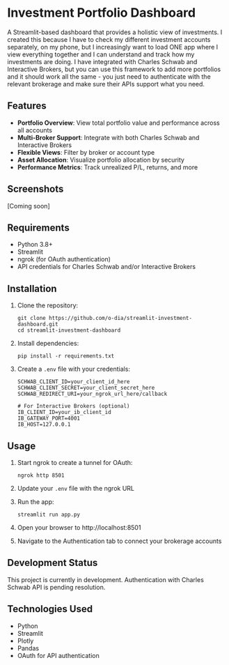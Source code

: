 # Investment Portfolio Dashboard

A Streamlit-based dashboard that provides a holistic view of investments. 
I created this because I have to check my different investment accounts separately, on my phone, 
but I increasingly want to load ONE app where I view everything together and I can understand and track
how my investments are doing. I have integrated with Charles Schwab and Interactive Brokers, but you can use 
this framework to add more portfolios and it should work all the same - you just need to authenticate with
the relevant brokerage and make sure their APIs support what you need.

## Features

- **Portfolio Overview**: View total portfolio value and performance across all accounts
- **Multi-Broker Support**: Integrate with both Charles Schwab and Interactive Brokers
- **Flexible Views**: Filter by broker or account type
- **Asset Allocation**: Visualize portfolio allocation by security
- **Performance Metrics**: Track unrealized P/L, returns, and more

## Screenshots

[Coming soon]

## Requirements

- Python 3.8+
- Streamlit
- ngrok (for OAuth authentication)
- API credentials for Charles Schwab and/or Interactive Brokers

## Installation

1. Clone the repository:
   ```
   git clone https://github.com/o-dia/streamlit-investment-dashboard.git
   cd streamlit-investment-dashboard
   ```

2. Install dependencies:
   ```
   pip install -r requirements.txt
   ```

3. Create a `.env` file with your credentials:
   ```
   SCHWAB_CLIENT_ID=your_client_id_here
   SCHWAB_CLIENT_SECRET=your_client_secret_here
   SCHWAB_REDIRECT_URI=your_ngrok_url_here/callback
   
   # For Interactive Brokers (optional)
   IB_CLIENT_ID=your_ib_client_id
   IB_GATEWAY_PORT=4001
   IB_HOST=127.0.0.1
   ```

## Usage

1. Start ngrok to create a tunnel for OAuth:
   ```
   ngrok http 8501
   ```

2. Update your `.env` file with the ngrok URL

3. Run the app:
   ```
   streamlit run app.py
   ```

4. Open your browser to http://localhost:8501

5. Navigate to the Authentication tab to connect your brokerage accounts

## Development Status

This project is currently in development. Authentication with Charles Schwab API is pending resolution.

## Technologies Used

- Python
- Streamlit
- Plotly
- Pandas
- OAuth for API authentication